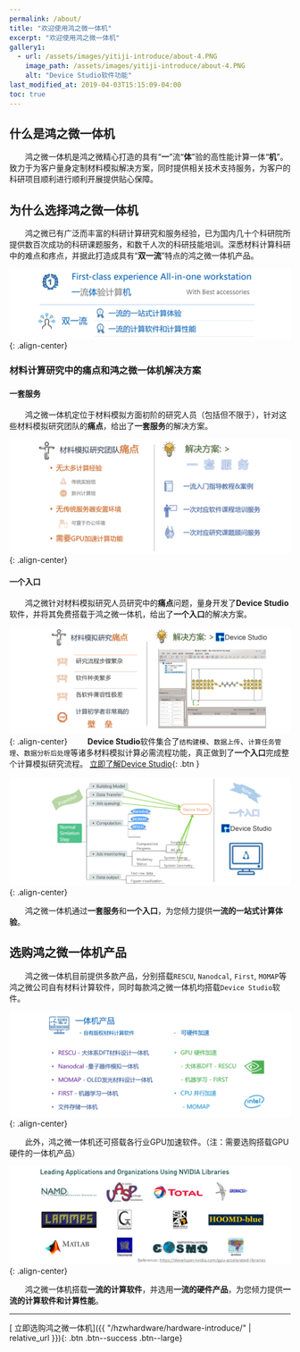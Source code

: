 ```yaml
---
permalink: /about/
title: "欢迎使用鸿之微一体机"
excerpt: "欢迎使用鸿之微一体机"
gallery1:
  - url: /assets/images/yitiji-introduce/about-4.PNG
    image_path: /assets/images/yitiji-introduce/about-4.PNG
    alt: "Device Studio软件功能"
last_modified_at: 2019-04-03T15:15:09-04:00
toc: true
---
```

## 什么是鸿之微一体机

&emsp;&emsp;鸿之微一体机是鸿之微精心打造的具有“**一**”流“**体**”验的高性能计算一体“**机**”。致力于为客户量身定制材料模拟解决方案，同时提供相关技术支持服务，为客户的科研项目顺利进行顺利开展提供贴心保障。
## 为什么选择鸿之微一体机

&emsp;&emsp;鸿之微已有广泛而丰富的科研计算研究和服务经验，已为国内几十个科研院所提供数百次成功的科研课题服务，和数千人次的科研技能培训。深悉材料计算科研中的难点和疼点，并据此打造成具有“**双一流**”特点的鸿之微一体机产品。

![image-center](/assets/images/yitiji-introduce/about-1.png){: .align-center}

### 材料计算研究中的痛点和鸿之微一体机解决方案
#### 一套服务
&emsp;&emsp;鸿之微一体机定位于材料模拟方面初阶的研究人员（包括但不限于），针对这些材料模拟研究团队的**痛点**，给出了**一套服务**的解决方案。

![image-center](/assets/images/yitiji-introduce/about-2.png){: .align-center}
#### 一个入口
&emsp;&emsp;鸿之微针对材料模拟研究人员研究中的**痛点**问题，量身开发了**Device Studio**软件，并将其免费搭载于鸿之微一体机，给出了**一个入口**的解决方案。

![image-center](/assets/images/yitiji-introduce/about-3.png){: .align-center}
&emsp;&emsp; **Device Studio**软件集合了`结构建模`、`数据上传`、`计算任务管理`、`数据分析后处理`等诸多材料模拟计算必需流程功能，真正做到了**一个入口**完成整个计算模拟研究流程。 [<i class="fas fa-fw fa-link"></i> 立即了解Device Studio](/hzwsoftware/device-studio-introduce/){: .btn }

![image-center](/assets/images/yitiji-introduce/about-4.png){: .align-center}

&emsp;&emsp;鸿之微一体机通过**一套服务**和**一个入口**，为您倾力提供**一流的一站式计算体验**。

## 选购鸿之微一体机产品

&emsp;&emsp;鸿之微一体机目前提供多款产品，分别搭载`RESCU`, `Nanodcal`, `First`, `MOMAP`等鸿之微公司自有材料计算软件，同时每款鸿之微一体机均搭载`Device Studio`软件。

![image-center](/assets/images/yitiji-introduce/about-6.png){: .align-center}

&emsp;&emsp;此外，鸿之微一体机还可搭载各行业GPU加速软件。（注：需要选购搭载GPU硬件的一体机产品）

![image-center](/assets/images/yitiji-introduce/about-7.png){: .align-center}

&emsp;&emsp;鸿之微一体机搭载**一流的计算软件**，并选用**一流的硬件产品**，为您倾力提供**一流的计算软件和计算性能**。

---

[<i class="fas fa-shopping-cart"></i> 立即选购鸿之微一体机]({{ "/hzwhardware/hardware-introduce/" | relative_url }}){: .btn .btn--success .btn--large}
